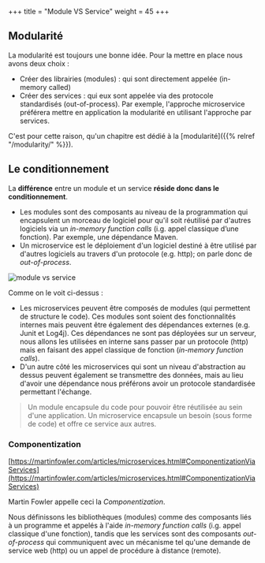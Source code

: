 +++
title = "Module VS Service"
weight = 45
+++

## Modularité

La modularité est toujours une bonne idée. Pour la mettre en place nous avons deux choix :

- Créer des librairies (modules) : qui sont directement appelée (in-memory called)
- Créer des services : qui eux sont appelée via des protocole standardisés (out-of-process). Par exemple, l'approche microservice préférera mettre en application la modularité en utilisant l'approche par services.

C'est pour cette raison, qu'un chapitre est dédié à la [modularité]({{% relref "/modularity/" %}}).

## Le conditionnement

La **différence** entre un module et un service **réside donc dans le conditionnement**.

- Les modules sont des composants au niveau de la programmation qui encapsulent un morceau de logiciel pour qu'il soit réutilisé par d'autres logiciels via un _in-memory function calls_ (i.g. appel classique d’une fonction). Par exemple, une dépendance Maven.
- Un microservice est le déploiement d'un logiciel destiné à être utilisé par d'autres logiciels au travers d'un protocole (e.g. http); on parle donc de _out-of-process_.

![module vs service](../images/module_vs_service.png?width=40pc)

Comme on le voit ci-dessus :

- Les microservices peuvent être composés de modules (qui permettent de structure le code). Ces modules sont soient des fonctionnalités internes mais peuvent être également des dépendances externes (e.g. Junit et Log4j). Ces dépendances ne sont pas déployées sur un serveur, nous allons les utilisées en interne sans passer par un protocole (http) mais en faisant des appel classique de fonction (_in-memory function calls_).
- D'un autre côté les microservices qui sont un niveau d'abstraction au dessus peuvent également se transmettre des données, mais au lieu d'avoir une dépendance nous préférons avoir un protocole standardisée permettant l'échange.

> Un module encapsule du code pour pouvoir être réutilisée au sein d'une application. Un microservice encapsule un besoin (sous forme de code) et offre ce service aux autres.

### Componentization

[https://martinfowler.com/articles/microservices.html#ComponentizationViaServices](https://martinfowler.com/articles/microservices.html#ComponentizationViaServices)

Martin Fowler appelle ceci la _Componentization_.

Nous définissons les bibliothèques (modules) comme des composants liés à un programme et appelés à l'aide _in-memory function calls_ (i.g. appel classique d'une fonction), tandis que les services sont des composants _out-of-process_ qui communiquent avec un mécanisme tel qu'une demande de service web (http) ou un appel de procédure à distance (remote).
